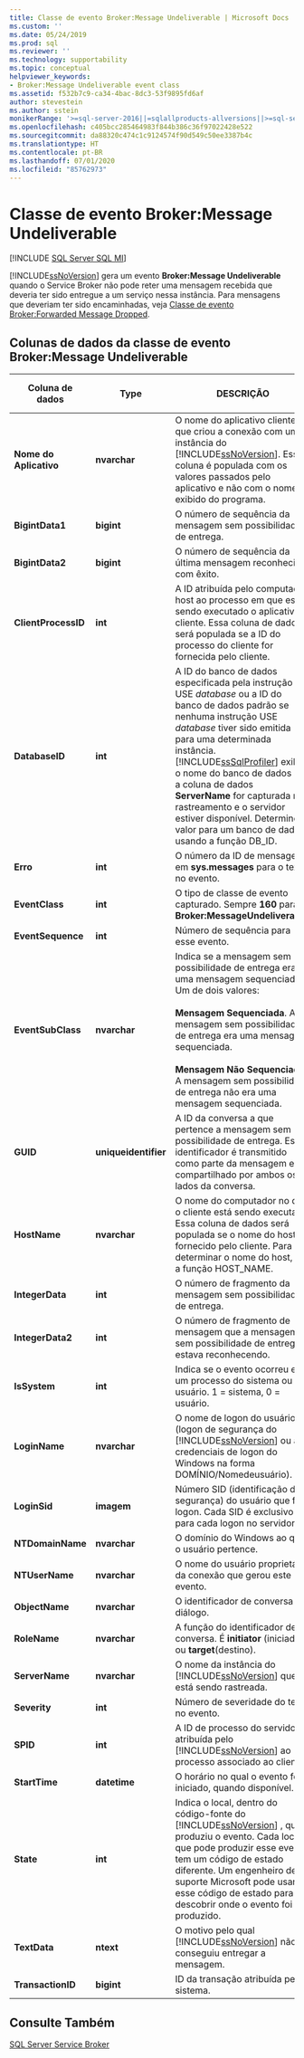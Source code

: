 ```yaml
---
title: Classe de evento Broker:Message Undeliverable | Microsoft Docs
ms.custom: ''
ms.date: 05/24/2019
ms.prod: sql
ms.reviewer: ''
ms.technology: supportability
ms.topic: conceptual
helpviewer_keywords:
- Broker:Message Undeliverable event class
ms.assetid: f532b7c9-ca34-4bac-8dc3-53f9895fd6af
author: stevestein
ms.author: sstein
monikerRange: '>=sql-server-2016||=sqlallproducts-allversions||>=sql-server-linux-2017||=azuresqldb-mi-current'
ms.openlocfilehash: c405bcc285464983f844b386c36f97022428e522
ms.sourcegitcommit: da88320c474c1c9124574f90d549c50ee3387b4c
ms.translationtype: HT
ms.contentlocale: pt-BR
ms.lasthandoff: 07/01/2020
ms.locfileid: "85762973"
---
```

# <a name="brokermessage-undeliverable-event-class"></a>Classe de evento Broker:Message Undeliverable

[!INCLUDE [SQL Server SQL MI](../../includes/applies-to-version/sql-asdbmi.md)]

[!INCLUDE[ssNoVersion](../../includes/ssnoversion-md.md)] gera um evento **Broker:Message Undeliverable** quando o Service Broker não pode reter uma mensagem recebida que deveria ter sido entregue a um serviço nessa instância. Para mensagens que deveriam ter sido encaminhadas, veja [Classe de evento Broker:Forwarded Message Dropped](../../relational-databases/event-classes/broker-forwarded-message-dropped-event-class.md).  
  
## <a name="brokermessage-undeliverable-event-class-data-columns"></a>Colunas de dados da classe de evento Broker:Message Undeliverable  
  
|Coluna de dados|Type|DESCRIÇÃO|Número da coluna|Filtrável|  
|-----------------|----------|-----------------|-------------------|----------------|  
|**Nome do Aplicativo**|**nvarchar**|O nome do aplicativo cliente que criou a conexão com uma instância do [!INCLUDE[ssNoVersion](../../includes/ssnoversion-md.md)]. Essa coluna é populada com os valores passados pelo aplicativo e não com o nome exibido do programa.|10|Sim|  
|**BigintData1**|**bigint**|O número de sequência da mensagem sem possibilidade de entrega.|52|Não|  
|**BigintData2**|**bigint**|O número de sequência da última mensagem reconhecida com êxito.|53|Não|  
|**ClientProcessID**|**int**|A ID atribuída pelo computador host ao processo em que está sendo executado o aplicativo cliente. Essa coluna de dados será populada se a ID do processo do cliente for fornecida pelo cliente.|9|Sim|  
|**DatabaseID**|**int**|A ID do banco de dados especificada pela instrução USE *database* ou a ID do banco de dados padrão se nenhuma instrução USE *database* tiver sido emitida para uma determinada instância. [!INCLUDE[ssSqlProfiler](../../includes/sssqlprofiler-md.md)] exibirá o nome do banco de dados se a coluna de dados **ServerName** for capturada no rastreamento e o servidor estiver disponível. Determine o valor para um banco de dados usando a função DB_ID.|3|Sim|  
|**Erro**|**int**|O número da ID de mensagem em **sys.messages** para o texto no evento.|31|Não|  
|**EventClass**|**int**|O tipo de classe de evento capturado. Sempre **160** para **Broker:MessageUndeliverable**.|27|Não|  
|**EventSequence**|**int**|Número de sequência para esse evento.|51|Não|  
|**EventSubClass**|**nvarchar**|Indica se a mensagem sem possibilidade de entrega era uma mensagem sequenciada. Um de dois valores:<br /><br /> **Mensagem Sequenciada**. A mensagem sem possibilidade de entrega era uma mensagem sequenciada.<br /><br /> **Mensagem Não Sequenciada**. A mensagem sem possibilidade de entrega não era uma mensagem sequenciada.|21|Sim|  
|**GUID**|**uniqueidentifier**|A ID da conversa a que pertence a mensagem sem possibilidade de entrega. Esse identificador é transmitido como parte da mensagem e é compartilhado por ambos os lados da conversa.|54|Não|  
|**HostName**|**nvarchar**|O nome do computador no qual o cliente está sendo executado. Essa coluna de dados será populada se o nome do host for fornecido pelo cliente. Para determinar o nome do host, use a função HOST_NAME.|8|Sim|  
|**IntegerData**|**int**|O número de fragmento da mensagem sem possibilidade de entrega.|25|Não|  
|**IntegerData2**|**int**|O número de fragmento de mensagem que a mensagem sem possibilidade de entrega estava reconhecendo.|55|Não|  
|**IsSystem**|**int**|Indica se o evento ocorreu em um processo do sistema ou do usuário. 1 = sistema, 0 = usuário.|60|Não|  
|**LoginName**|**nvarchar**|O nome de logon do usuário (logon de segurança do [!INCLUDE[ssNoVersion](../../includes/ssnoversion-md.md)] ou as credenciais de logon do Windows na forma DOMÍNIO/Nomedeusuário).|11|Não|  
|**LoginSid**|**imagem**|Número SID (identificação de segurança) do usuário que fez logon. Cada SID é exclusivo para cada logon no servidor.|41|Sim|  
|**NTDomainName**|**nvarchar**|O domínio do Windows ao qual o usuário pertence.|7|Sim|  
|**NTUserName**|**nvarchar**|O nome do usuário proprietário da conexão que gerou este evento.|6|Sim|  
|**ObjectName**|**nvarchar**|O identificador de conversa do diálogo.|34|Não|  
|**RoleName**|**nvarchar**|A função do identificador de conversa. É **initiator** (iniciador) ou **target**(destino).|38|Não|  
|**ServerName**|**nvarchar**|O nome da instância do [!INCLUDE[ssNoVersion](../../includes/ssnoversion-md.md)] que está sendo rastreada.|26|Não|  
|**Severity**|**int**|Número de severidade do texto no evento.|29|Não|  
|**SPID**|**int**|A ID de processo do servidor atribuída pelo [!INCLUDE[ssNoVersion](../../includes/ssnoversion-md.md)] ao processo associado ao cliente.|12|Sim|  
|**StartTime**|**datetime**|O horário no qual o evento foi iniciado, quando disponível.|14|Sim|  
|**State**|**int**|Indica o local, dentro do código-fonte do [!INCLUDE[ssNoVersion](../../includes/ssnoversion-md.md)] , que produziu o evento. Cada local que pode produzir esse evento tem um código de estado diferente. Um engenheiro de suporte Microsoft pode usar esse código de estado para descobrir onde o evento foi produzido.|30|Não|  
|**TextData**|**ntext**|O motivo pelo qual [!INCLUDE[ssNoVersion](../../includes/ssnoversion-md.md)] não conseguiu entregar a mensagem.|1|Sim|  
|**TransactionID**|**bigint**|ID da transação atribuída pelo sistema.|4|Não|  
  
## <a name="see-also"></a>Consulte Também  
 [SQL Server Service Broker](../../database-engine/configure-windows/sql-server-service-broker.md)  
  
  
